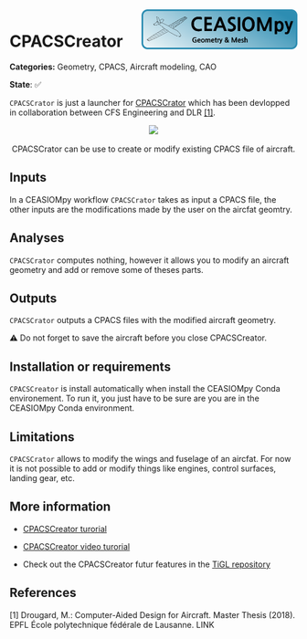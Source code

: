 

<img align="right" height="70" src="../../documents/logos/CEASIOMpy_banner_geometry.png">

# CPACSCreator

**Categories:** Geometry, CPACS, Aircraft modeling, CAO

**State**: :white_check_mark:


`CPACSCrator` is just a launcher for [CPACSCrator](https://dlr-sc.github.io/tigl/doc/cpacscreator-0.1/) which has been devlopped in collaboration between CFS Engineering and DLR [[1]](#Drou18).


<p align="center">
<img height="340" src="https://dlr-sc.github.io/tigl/doc/cpacscreator-0.1/tuto_scratch_23.png">
</p>
<p align="center">
CPACSCrator can be use to create or modify existing CPACS file of aircraft.
</p>


## Inputs

In a CEASIOMpy workflow `CPACSCrator` takes as input a CPACS file, the other inputs are the modifications made by the user on the aircfat geomtry.

## Analyses

`CPACSCrator` computes nothing, however it allows you to modify an aircraft geometry and add or remove some of theses parts.


## Outputs

`CPACSCrator` outputs a CPACS files with the modified aircraft geometry.

:warning: Do not forget to save the aircraft before you close CPACSCreator.


## Installation or requirements

`CPACSCreator` is install automatically when install the CEASIOMpy Conda environement. To run it, you just have to be sure are you are in the CEASIOMpy Conda environment.


## Limitations

`CPACSCrator` allows to modify the wings and fuselage of an aircfat. For now it is not possible to add or modify things like engines, control surfaces, landing gear, etc.  


## More information

* [CPACSCreator turorial](https://dlr-sc.github.io/tigl/doc/cpacscreator-0.1/tuto.html#tuto_create_from_scratch)

* [CPACSCreator video turorial](https://www.youtube.com/watch?v=M5ryc7HT3uA)

* Check out the CPACSCreator futur features in the [TiGL repository](https://github.com/DLR-SC/tigl/issues?q=is%3Aopen+is%3Aissue+label%3ACPACS-Creator)


## References

<a id="Drou18">[1]</a> Drougard, M.: Computer-Aided Design for Aircraft. Master Thesis (2018). EPFL École polytechnique fédérale de Lausanne. LINK  

